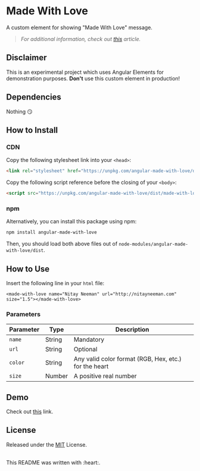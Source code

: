 # Made With Love

A custom element for showing "Made With Love" message.

> _For additional information, check out [this](http://nitayneeman.com/posts/building-a-custom-element-using-angular-elements/)  article._

## Disclaimer
This is an experimental project which uses Angular Elements for demonstration purposes. 
**Don't** use this custom element in production!

## Dependencies
Nothing :smirk:

## How to Install
### CDN
Copy the following stylesheet link into your `<head>`:
```html
<link rel="stylesheet" href="https://unpkg.com/angular-made-with-love/dist/made-with-love.css">
```

Copy the following script reference before the closing of your `<body>`:
```html
<script src="https://unpkg.com/angular-made-with-love/dist/made-with-love.js"></script>
```

### npm
Alternatively, you can install this package using npm:
```bash
npm install angular-made-with-love
````
Then, you should load both above files out of `node-modules/angular-made-with-love/dist`.

## How to Use
Insert the following line in your `html` file:
```
<made-with-love name="Nitay Neeman" url="http://nitayneeman.com" size="1.5"></made-with-love>
```

### Parameters
| Parameter | Type | Description |
| --- | --- | --- |
| `name` | String | Mandatory |
| `url` | String | Optional |
| `color` | String | Any valid color format (RGB, Hex, etc.) for the heart |
| `size` | Number | A positive real number |

## Demo
Check out [this](https://stackblitz.com/edit/made-with-love) link.

## License
Released under the [MIT](https://github.com/nitayneeman/made-with-love/blob/master/LICENSE) License.

<br>
This README was written with :heart:.
